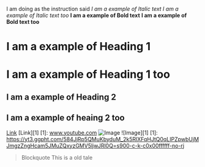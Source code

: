 I am doing as the  instruction said
*I am a example of Italic text*
_I am a example of Italic text too_
**I am a example of Bold text**
__I am a example of Bold text too__
# I am a example of Heading 1
I am a example of Heading 1 too
=================================
## I am a example of Heading 2
I am a example of heaing 2 too
---------------------------------
[Link](www.youtube.com)
[Link][1]
[1]: www.youtube.com
![Image](https://yt3.ggpht.com/584JjRp5QMuKbyduM_2k5RlXFqHJtQ0qLIPZpwbUjMJmgzZngHcam5JMuZQxyzGMV5ljwJRl0Q=s900-c-k-c0x00ffffff-no-rj)
![Image][1]
[1]: https://yt3.ggpht.com/584JjRp5QMuKbyduM_2k5RlXFqHJtQ0qLIPZpwbUjMJmgzZngHcam5JMuZQxyzGMV5ljwJRl0Q=s900-c-k-c0x00ffffff-no-rj
>Blockquote This is a old tale
